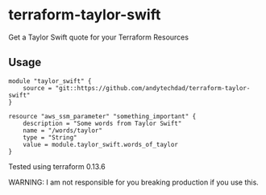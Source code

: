 # terraform-taylor-swift
Get a Taylor Swift quote for your Terraform Resources

## Usage

    module "taylor_swift" {   
	    source = "git::https://github.com/andytechdad/terraform-taylor-swift"
	}

    resource "aws_ssm_parameter" "something_important" {
        description = "Some words from Taylor Swift"
        name = "/words/taylor"
        type = "String"
        value = module.taylor_swift.words_of_taylor
    }

Tested using terraform 0.13.6

WARNING: I am not responsible for you breaking production if you use this. 
